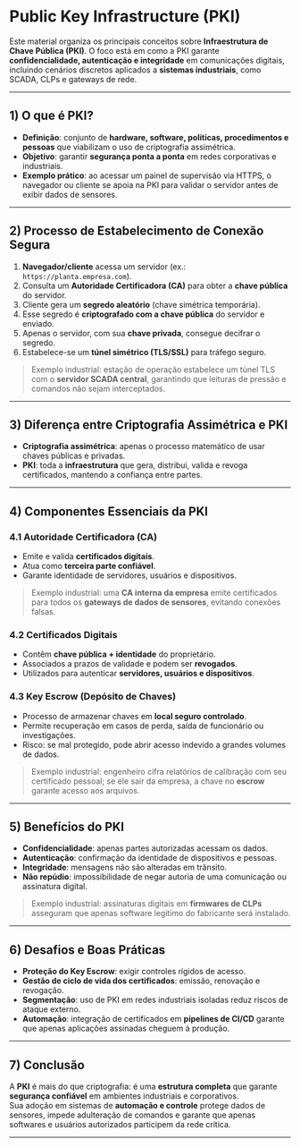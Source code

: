 # Public Key Infrastructure (PKI) 
Este material organiza os principais conceitos sobre **Infraestrutura de Chave Pública (PKI)**. O foco está em como a PKI garante **confidencialidade, autenticação e integridade** em comunicações digitais, incluindo cenários discretos aplicados a **sistemas industriais**, como SCADA, CLPs e gateways de rede.

---

## 1) O que é PKI?

- **Definição**: conjunto de **hardware, software, políticas, procedimentos e pessoas** que viabilizam o uso de criptografia assimétrica.  
- **Objetivo**: garantir **segurança ponta a ponta** em redes corporativas e industriais.  
- **Exemplo prático**: ao acessar um painel de supervisão via HTTPS, o navegador ou cliente se apoia na PKI para validar o servidor antes de exibir dados de sensores.

---

## 2) Processo de Estabelecimento de Conexão Segura

1. **Navegador/cliente** acessa um servidor (ex.: `https://planta.empresa.com`).  
2. Consulta um **Autoridade Certificadora (CA)** para obter a **chave pública** do servidor.  
3. Cliente gera um **segredo aleatório** (chave simétrica temporária).  
4. Esse segredo é **criptografado com a chave pública** do servidor e enviado.  
5. Apenas o servidor, com sua **chave privada**, consegue decifrar o segredo.  
6. Estabelece-se um **túnel simétrico (TLS/SSL)** para tráfego seguro.

> Exemplo industrial: estação de operação estabelece um túnel TLS com o **servidor SCADA central**, garantindo que leituras de pressão e comandos não sejam interceptados.

---

## 3) Diferença entre Criptografia Assimétrica e PKI

- **Criptografia assimétrica**: apenas o processo matemático de usar chaves públicas e privadas.  
- **PKI**: toda a **infraestrutura** que gera, distribui, valida e revoga certificados, mantendo a confiança entre partes.  

---

## 4) Componentes Essenciais da PKI

### 4.1 Autoridade Certificadora (CA)
- Emite e valida **certificados digitais**.  
- Atua como **terceira parte confiável**.  
- Garante identidade de servidores, usuários e dispositivos.

> Exemplo industrial: uma **CA interna da empresa** emite certificados para todos os **gateways de dados de sensores**, evitando conexões falsas.

### 4.2 Certificados Digitais
- Contêm **chave pública + identidade** do proprietário.  
- Associados a prazos de validade e podem ser **revogados**.  
- Utilizados para autenticar **servidores, usuários e dispositivos**.

### 4.3 Key Escrow (Depósito de Chaves)
- Processo de armazenar chaves em **local seguro controlado**.  
- Permite recuperação em casos de perda, saída de funcionário ou investigações.  
- Risco: se mal protegido, pode abrir acesso indevido a grandes volumes de dados.  

> Exemplo industrial: engenheiro cifra relatórios de calibração com seu certificado pessoal; se ele sair da empresa, a chave no **escrow** garante acesso aos arquivos.

---

## 5) Benefícios do PKI

- **Confidencialidade**: apenas partes autorizadas acessam os dados.  
- **Autenticação**: confirmação da identidade de dispositivos e pessoas.  
- **Integridade**: mensagens não são alteradas em trânsito.  
- **Não repúdio**: impossibilidade de negar autoria de uma comunicação ou assinatura digital.

> Exemplo industrial: assinaturas digitais em **firmwares de CLPs** asseguram que apenas software legítimo do fabricante será instalado.

---

## 6) Desafios e Boas Práticas

- **Proteção do Key Escrow**: exigir controles rígidos de acesso.  
- **Gestão de ciclo de vida dos certificados**: emissão, renovação e revogação.  
- **Segmentação**: uso de PKI em redes industriais isoladas reduz riscos de ataque externo.  
- **Automação**: integração de certificados em **pipelines de CI/CD** garante que apenas aplicações assinadas cheguem à produção.  

---

## 7) Conclusão

A **PKI** é mais do que criptografia: é uma **estrutura completa** que garante **segurança confiável** em ambientes industriais e corporativos.  
Sua adoção em sistemas de **automação e controle** protege dados de sensores, impede adulteração de comandos e garante que apenas softwares e usuários autorizados participem da rede crítica.

---
